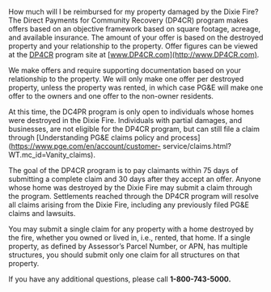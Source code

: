 How much will I be reimbursed for my property damaged by the Dixie Fire?
The Direct Payments for Community Recovery (DP4CR) program makes offers based
on an objective framework based on square footage, acreage, and available
insurance. The amount of your offer is based on the destroyed property and
your relationship to the property. Offer figures can be viewed at the
[DP4CR](https://www.dp4cr.com/) program site at
[www.DP4CR.com](http://www.DP4CR.com).

We make offers and require supporting documentation based on your relationship
to the property. We will only make one offer per destroyed property, unless
the property was rented, in which case PG&E will make one offer to the owners
and one offer to the non-owner residents.

At this time, the DC4PR program is only open to individuals whose homes were
destroyed in the Dixie Fire. Individuals with partial damages, and businesses,
are not eligible for the DP4CR program, but can still file a claim through
[Understanding PG&E claims policy and
process](https://www.pge.com/en/account/customer-
service/claims.html?WT.mc_id=Vanity_claims).

The goal of the DP4CR program is to pay claimants within 75 days of submitting
a complete claim and 30 days after they accept an offer. Anyone whose home was
destroyed by the Dixie Fire may submit a claim through the program.
Settlements reached through the DP4CR program will resolve all claims arising
from the Dixie Fire, including any previously filed PG&E claims and lawsuits.

You may submit a single claim for any property with a home destroyed by the
fire, whether you owned or lived in, i.e., rented, that home. If a single
property, as defined by Assessor’s Parcel Number, or APN, has multiple
structures, you should submit only one claim for all structures on that
property.

If you have any additional questions, please call **1-800-743-5000.**



